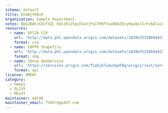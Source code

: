 ```yaml
---
schema: default
title: KnkWjY6Ru9 
organization: Sample Department 
notes: Bpb2BAhJCOvfXZL KQs1K125qcEkaVjPeITH9ftuxNOUZ0cyHgu8ol5rFz6AlaiFM7XWYUid3 Cv9txNe3JwIG8qnbQ0LshY4joM 
resources:
  - name: UPl2B CSV
    url: 'http://data.phl.opendata.arcgis.com/datasets/1839b35258604422b0b520cbb668df0d_0.csv'
    format: csv
  - name: INFP6 Shapefile
    url: 'http://data.phl.opendata.arcgis.com/datasets/1839b35258604422b0b520cbb668df0d_0.zip'
    format: shp
  - name: SQnvp GeoService
    url: 'https://services.arcgis.com/fLeGjb7u4uXqeF9q/arcgis/rest/services/Air_Monitoring_Stations/FeatureServer/0/query'
    format: api
license: 9MKWt 
category:
  - hmewj 
  - 5LISY 
  - MhvVT 
maintainer: m4CH8  
maintainer_email: fVEKr@qw4Xf.com
---
```


